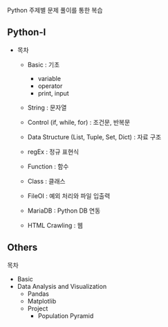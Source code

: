 Python 주제별 문제 풀이를 통한 복습
 
## Python-I 

* 목차  
  * Basic : 기초 
    * variable
    * operator
    * print, input
    
  * String : 문자열
  * Control (if, while, for) : 조건문, 반복문
  * Data Structure (List, Tuple, Set, Dict) : 자료 구조 
  * regEx : 정규 표현식
  * Function : 함수
  * Class : 클래스
  * FileOI : 예외 처리와 파일 입출력
  * MariaDB : Python DB 연동
  * HTML Crawling : 웹  

## Others

목차 
* Basic
* Data Analysis and Visualization
  * Pandas
  * Matplotlib 
  * Project 
    * Population Pyramid
